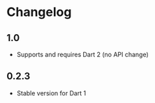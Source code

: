 # Changelog

## 1.0

- Supports and requires Dart 2 (no API change)

## 0.2.3

- Stable version for Dart 1
